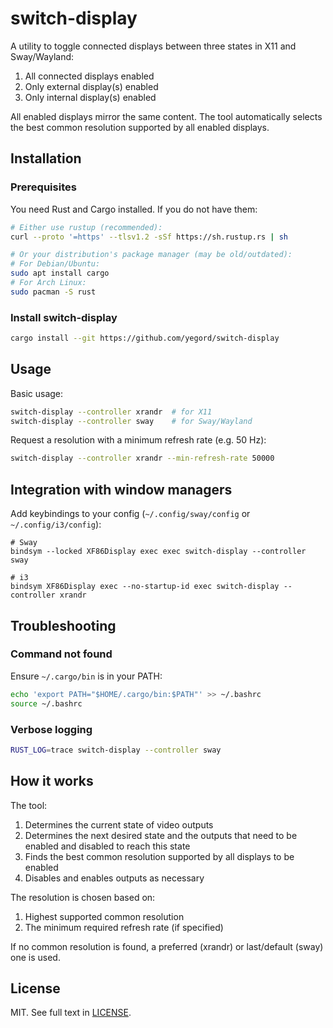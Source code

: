 # switch-display

A utility to toggle connected displays between three states in X11 and Sway/Wayland:
1. All connected displays enabled
2. Only external display(s) enabled
3. Only internal display(s) enabled

All enabled displays mirror the same content.
The tool automatically selects the best common resolution supported by all enabled displays.

## Installation

### Prerequisites

You need Rust and Cargo installed.
If you do not have them:

```bash
# Either use rustup (recommended):
curl --proto '=https' --tlsv1.2 -sSf https://sh.rustup.rs | sh

# Or your distribution's package manager (may be old/outdated):
# For Debian/Ubuntu:
sudo apt install cargo
# For Arch Linux:
sudo pacman -S rust
```

### Install switch-display
```bash
cargo install --git https://github.com/yegord/switch-display
```

## Usage

Basic usage:
```bash
switch-display --controller xrandr  # for X11
switch-display --controller sway    # for Sway/Wayland
```

Request a resolution with a minimum refresh rate (e.g. 50 Hz):
```bash
switch-display --controller xrandr --min-refresh-rate 50000
```

## Integration with window managers

Add keybindings to your config (`~/.config/sway/config` or `~/.config/i3/config`):
```
# Sway
bindsym --locked XF86Display exec exec switch-display --controller sway

# i3
bindsym XF86Display exec --no-startup-id exec switch-display --controller xrandr
```

## Troubleshooting

### Command not found

Ensure `~/.cargo/bin` is in your PATH:
```bash
echo 'export PATH="$HOME/.cargo/bin:$PATH"' >> ~/.bashrc
source ~/.bashrc
```

### Verbose logging

```bash
RUST_LOG=trace switch-display --controller sway
```

## How it works

The tool:
1. Determines the current state of video outputs
2. Determines the next desired state and the outputs that need to be enabled and disabled to reach this state
3. Finds the best common resolution supported by all displays to be enabled
4. Disables and enables outputs as necessary

The resolution is chosen based on:
1. Highest supported common resolution
2. The minimum required refresh rate (if specified)

If no common resolution is found, a preferred (xrandr) or last/default (sway) one is used.

## License

MIT. See full text in [LICENSE](LICENSE).
